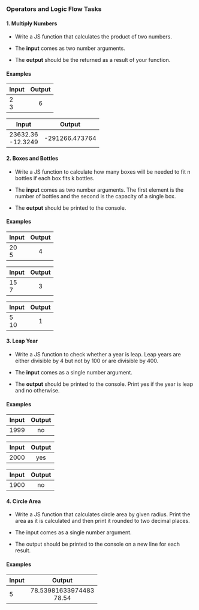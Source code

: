 ### Operators and Logic Flow Tasks

#### 1. Multiply Numbers

* Write a JS function that calculates the product of two numbers.

* The <b>input</b> comes as two number arguments.

* The <b>output</b> should be the returned as a result of your function.

#### Examples

| Input      | Output        |
| -----------|:-------------:|
| 2<br>3 |6|  

| Input      | Output        |
| -----------|:-------------:|
| 23632.36 <br> -12.3249 |-291266.473764|  

#### 2. Boxes and Bottles

* Write a JS function to calculate how many boxes will be needed to fit n bottles if each box fits k bottles.

* The <b>input</b> comes as two number arguments. The first element is the number of bottles and the second is the capacity of a single box.

* The <b>output</b> should be printed to the console.

#### Examples

| Input      | Output        |
| -----------|:-------------:|
| 20<br>5 |4|  

| Input      | Output        |
| -----------|:-------------:|
| 15 <br> 7 |3|  

| Input      | Output        |
| -----------|:-------------:|
| 5 <br> 10 |1|  

#### 3. Leap Year

* Write a JS function to check whether a year is leap. Leap years are either divisible by 4 but not by 100 or are divisible by 400.

* The <b>input</b> comes as a single number argument.

* The <b>output</b> should be printed to the console. Print yes if the year is leap and no otherwise.

#### Examples

| Input      | Output        |
| -----------|:-------------:|
| 1999|no|  

| Input      | Output        |
| -----------|:-------------:|
| 2000|yes|  

| Input      | Output        |
| -----------|:-------------:|
| 1900|no|  

#### 4. Circle Area

* Write a JS function that calculates circle area by given radius. Print the area as it is calculated and then print it rounded to two decimal places.

* The input comes as a single number argument.

* The output should be printed to the console on a new line for each result.

#### Examples

 Input      | Output        |
| -----------|:-------------:|
| 5 | 78.53981633974483<br>78.54| 
